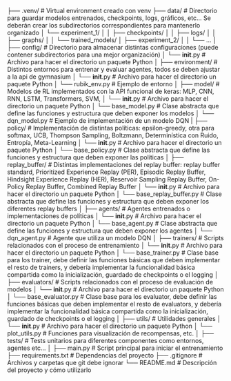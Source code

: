 ├── .venv/                         # Virtual environment creado con venv
├── data/                          # Directorio para guardar modelos entrenados, checkpoints, logs, gráficos, etc... Se deberán crear los subdirectorios correspondientes para mantenerlo organizado
│   └── experiment_1/
│   │   ├── checkpoints/
│   │   ├── logs/
│   │   ├── graphs/
│   │   └── trained_models/
│   ├── experiment_2/
│   │   └── ...
│
├── config/                        # Directorio para almacenar distintas configuraciones (puede contener subdirectorios para una mejor organización)
│   └── __init__.py                # Archivo para hacer el directorio un paquete Python
│
├── environment/                   # Distintos entornos para entrenar y evaluar agentes, todos se deben ajustar a la api de gymnasium
│   └── __init__.py                # Archivo para hacer el directorio un paquete Python
│   └── rubik_env.py               # Ejemplo de entorno
│
├── model/                         # Modelos de RL implementados con la API funcional de keras: MLP, CNN, RNN, LSTM, Transformers, SVM, 
│   └── __init__.py                # Archivo para hacer el directorio un paquete Python
│   └── base_model.py              # Clase abstracta que define las funciones y estructura que deben exponer los modelos
│   └── dqn_model.py               # Ejemplo de implementación de un modelo DQN
|
├── policy/                        # Implementación de distintas políticas: epsilon-greedy, otra para softmax, UCB, Thompson Sampling, Boltzmann, Determinística con Ruido, Entropía, Meta-Learning
│   └── __init__.py                # Archivo para hacer el directorio un paquete Python
│   └── base_policy.py             # Clase abstracta que define las funciones y estructura que deben exponer las políticas
│
├── replay_buffer/                 # Distintas implementaciones del replay buffer: replay buffer standard, Prioritized Experience Replay (PER), Episodic Replay Buffer, Hindsight Experience Replay (HER), Reservoir Sampling Replay Buffer, On-Policy Replay Buffer, Combined Replay Buffer
│   └── __init__.py                # Archivo para hacer el directorio un paquete Python
│   └── base_replay_buffer.py      # Clase abstracta que define las funciones y estructura que deben exponer los diferentes replay buffers
│
├── agents/                        # Agentes entrenados o implementaciones de políticas
│   └── __init__.py                # Archivo para hacer el directorio un paquete Python
│   └── base_agent.py              # Clase abstracta que define las funciones y estructura que deben exponer los agentes
│   └── dqn_agent.py               # Agente que utiliza un modelo DQN
│
├── trainers/                      # Scripts relacionados con el proceso de entrenamiento
│   └── __init__.py                # Archivo para hacer el directorio un paquete Python
│   └── base_trainer.py            # Clase base para los trainer, debe definir las funciones básicas que deben implementar el resto de trainers, y debería implementar la funcionalidad básica compartida como la inicialización, guardado de checkpoints o el logging
│
├── evaluators/                    # Scripts relacionados con el proceso de evaluación de modelos
│   └── __init__.py                # Archivo para hacer el directorio un paquete Python
│   └── base_evaluator.py          # Clase base para los evaluator, debe definir las funciones básicas que deben implementar el resto de evaluators, y debería implementar la funcionalidad básica compartida como la inicialización, guardado de checkpoints o el logging
│
├── utils/                         # Utilidades generales
│   └── __init__.py                # Archivo para hacer el directorio un paquete Python
│   └── plot_utils.py              # Funciones para visualización de recompensas, etc.
│
├── tests/                         # Tests unitarios para diferentes componentes como entornos, agentes etc...
│
├── main.py                        # Script principal para iniciar el entrenamiento
├── requirements.txt               # Dependencias del proyecto
├── .gitignore                     # Archivos y carpetas que git debe ignorar
└── README.md                      # Descripción del proyecto y cómo utilizarlo